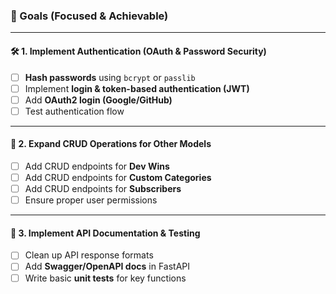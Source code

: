 ### **🎯 Goals (Focused & Achievable)**

---


#### **🛠️ 1. Implement Authentication (OAuth & Password Security)**
- [ ] **Hash passwords** using `bcrypt` or `passlib`
- [ ] Implement **login & token-based authentication (JWT)**
- [ ] Add **OAuth2 login (Google/GitHub)**
- [ ] Test authentication flow  

---

#### **🌟 2. Expand CRUD Operations for Other Models**
- [ ] Add CRUD endpoints for **Dev Wins**
- [ ] Add CRUD endpoints for **Custom Categories**
- [ ] Add CRUD endpoints for **Subscribers**
- [ ] Ensure proper user permissions  

---

#### **🚀 3. Implement API Documentation & Testing**
- [ ] Clean up API response formats
- [ ] Add **Swagger/OpenAPI docs** in FastAPI
- [ ] Write basic **unit tests** for key functions  
